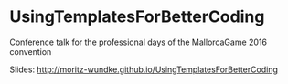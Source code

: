 # UsingTemplatesForBetterCoding
Conference talk for the professional days of the MallorcaGame 2016 convention

Slides: http://moritz-wundke.github.io/UsingTemplatesForBetterCoding
